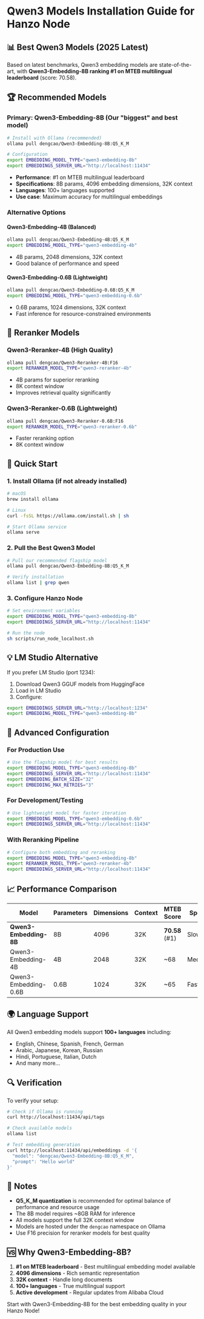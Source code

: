 # Qwen3 Models Installation Guide for Hanzo Node

## 📊 Best Qwen3 Models (2025 Latest)

Based on latest benchmarks, Qwen3 embedding models are state-of-the-art, with **Qwen3-Embedding-8B ranking #1 on MTEB multilingual leaderboard** (score: 70.58).

## 🏆 Recommended Models

### **Primary: Qwen3-Embedding-8B** (Our "biggest" and best model)
```bash
# Install with Ollama (recommended)
ollama pull dengcao/Qwen3-Embedding-8B:Q5_K_M

# Configuration
export EMBEDDING_MODEL_TYPE="qwen3-embedding-8b"
export EMBEDDINGS_SERVER_URL="http://localhost:11434"
```
- **Performance**: #1 on MTEB multilingual leaderboard
- **Specifications**: 8B params, 4096 embedding dimensions, 32K context
- **Languages**: 100+ languages supported
- **Use case**: Maximum accuracy for multilingual embeddings

### **Alternative Options**

#### Qwen3-Embedding-4B (Balanced)
```bash
ollama pull dengcao/Qwen3-Embedding-4B:Q5_K_M
export EMBEDDING_MODEL_TYPE="qwen3-embedding-4b"
```
- 4B params, 2048 dimensions, 32K context
- Good balance of performance and speed

#### Qwen3-Embedding-0.6B (Lightweight)
```bash
ollama pull dengcao/Qwen3-Embedding-0.6B:Q5_K_M
export EMBEDDING_MODEL_TYPE="qwen3-embedding-0.6b"
```
- 0.6B params, 1024 dimensions, 32K context
- Fast inference for resource-constrained environments

## 🔄 Reranker Models

### Qwen3-Reranker-4B (High Quality)
```bash
ollama pull dengcao/Qwen3-Reranker-4B:F16
export RERANKER_MODEL_TYPE="qwen3-reranker-4b"
```
- 4B params for superior reranking
- 8K context window
- Improves retrieval quality significantly

### Qwen3-Reranker-0.6B (Lightweight)
```bash
ollama pull dengcao/Qwen3-Reranker-0.6B:F16
export RERANKER_MODEL_TYPE="qwen3-reranker-0.6b"
```
- Faster reranking option
- 8K context window

## 🚀 Quick Start

### 1. Install Ollama (if not already installed)
```bash
# macOS
brew install ollama

# Linux
curl -fsSL https://ollama.com/install.sh | sh

# Start Ollama service
ollama serve
```

### 2. Pull the Best Qwen3 Model
```bash
# Pull our recommended flagship model
ollama pull dengcao/Qwen3-Embedding-8B:Q5_K_M

# Verify installation
ollama list | grep qwen
```

### 3. Configure Hanzo Node
```bash
# Set environment variables
export EMBEDDING_MODEL_TYPE="qwen3-embedding-8b"
export EMBEDDINGS_SERVER_URL="http://localhost:11434"

# Run the node
sh scripts/run_node_localhost.sh
```

## 💡 LM Studio Alternative

If you prefer LM Studio (port 1234):

1. Download Qwen3 GGUF models from HuggingFace
2. Load in LM Studio
3. Configure:
```bash
export EMBEDDINGS_SERVER_URL="http://localhost:1234"
export EMBEDDING_MODEL_TYPE="qwen3-embedding-8b"
```

## 🔧 Advanced Configuration

### For Production Use
```bash
# Use the flagship model for best results
export EMBEDDING_MODEL_TYPE="qwen3-embedding-8b"
export EMBEDDINGS_SERVER_URL="http://localhost:11434"
export EMBEDDING_BATCH_SIZE="32"
export EMBEDDING_MAX_RETRIES="3"
```

### For Development/Testing
```bash
# Use lightweight model for faster iteration
export EMBEDDING_MODEL_TYPE="qwen3-embedding-0.6b"
export EMBEDDINGS_SERVER_URL="http://localhost:11434"
```

### With Reranking Pipeline
```bash
# Configure both embedding and reranking
export EMBEDDING_MODEL_TYPE="qwen3-embedding-8b"
export RERANKER_MODEL_TYPE="qwen3-reranker-4b"
export EMBEDDINGS_SERVER_URL="http://localhost:11434"
```

## 📈 Performance Comparison

| Model | Parameters | Dimensions | Context | MTEB Score | Speed |
|-------|------------|------------|---------|------------|-------|
| **Qwen3-Embedding-8B** | 8B | 4096 | 32K | **70.58** (#1) | Slow |
| Qwen3-Embedding-4B | 4B | 2048 | 32K | ~68 | Medium |
| Qwen3-Embedding-0.6B | 0.6B | 1024 | 32K | ~65 | Fast |

## 🌍 Language Support

All Qwen3 embedding models support **100+ languages** including:
- English, Chinese, Spanish, French, German
- Arabic, Japanese, Korean, Russian
- Hindi, Portuguese, Italian, Dutch
- And many more...

## 🔍 Verification

To verify your setup:
```bash
# Check if Ollama is running
curl http://localhost:11434/api/tags

# Check available models
ollama list

# Test embedding generation
curl http://localhost:11434/api/embeddings -d '{
  "model": "dengcao/Qwen3-Embedding-8B:Q5_K_M",
  "prompt": "Hello world"
}'
```

## 📝 Notes

- **Q5_K_M quantization** is recommended for optimal balance of performance and resource usage
- The 8B model requires ~8GB RAM for inference
- All models support the full 32K context window
- Models are hosted under the `dengcao` namespace on Ollama
- Use F16 precision for reranker models for best quality

## 🆚 Why Qwen3-Embedding-8B?

1. **#1 on MTEB leaderboard** - Best multilingual embedding model available
2. **4096 dimensions** - Rich semantic representation
3. **32K context** - Handle long documents
4. **100+ languages** - True multilingual support
5. **Active development** - Regular updates from Alibaba Cloud

Start with Qwen3-Embedding-8B for the best embedding quality in your Hanzo Node!